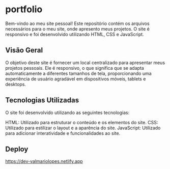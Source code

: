 # portfolio

Bem-vindo ao meu site pessoal! Este repositório contém os arquivos necessários para o meu site, onde apresento meus projetos. O site é responsivo e foi desenvolvido utilizando HTML, CSS e JavaScript.

## Visão Geral

O objetivo deste site é fornecer um local centralizado para apresentar meus projetos pessoais. Ele é responsivo, o que significa que se adapta automaticamente a diferentes tamanhos de tela, proporcionando uma experiência de usuário agradável em dispositivos móveis, tablets e desktops.

## Tecnologias Utilizadas

O site foi desenvolvido utilizando as seguintes tecnologias:

HTML: Utilizado para estruturar o conteúdo e os elementos do site.
CSS: Utilizado para estilizar o layout e a aparência do site.
JavaScript: Utilizado para adicionar interatividade e funcionalidades ao site.

## Deploy

https://dev-valmariolopes.netlify.app

